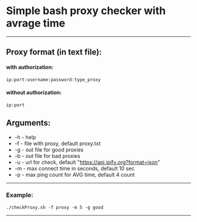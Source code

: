 # Simple bash proxy checker with avrage time #
***

## Proxy format (in text file): ##
#### with authorization: ####

    ip:port:username:password:type_proxy  
    
#### without authorization: ####

    ip:port

## Arguments: ##
* -h - help  
* -f <file> - file with proxy, default proxy.txt  
* -g <file> - out file for good proxies  
* -b <file> - out file for bad proxies  
* -u <url> - url for check, default "https://api.ipify.org?format=json"  
* -m <sec> - max connect time in seconds, default 10 sec  
* -p <count> - max ping count for AVG time, default 4 count  

***
### Example: ###
    ./checkProxy.sh -f proxy -m 5 -g good

***